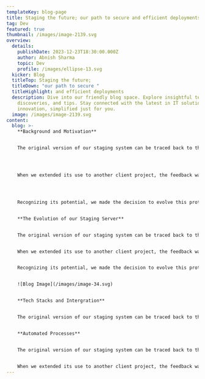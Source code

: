 ```yaml
---
templateKey: blog-page
title: Staging the future; our path to secure and efficient deployments
tag: Dev
featured: true
thumbnail: /images/image-2139.svg
overview:
  details:
    publishDate: 2023-12-23T18:30:00.000Z
    author: Abnish Sharma
    topic: Dev
    profile: /images/ellipse-13.svg
  kicker: Blog
  titleTop: Staging the future;
  titleDown: "our path to secure "
  titleHighlight: and efficient deployments
  description: Dive into our friendly blog space. Explore insightful tech tales,
    discoveries, and tips. Stay connected with the latest in IT solutions and
    innovation, simplified just for you.
  image: /images/image-2139.svg
content:
  blog: >-
    **Background and Motivation**


    The original version of our staging system can be traced back to the Martin Garrix project where we had a need for ensuring that the preview environment for the client was behind a secure login to ensure the project would not leak before the release date. We threw together a quick prototype that we continuously used during the project.




    When we extended its use to another client project, the feedback was overwhelmingly positive. The prototype succeeded in addressing security concerns and the gaps in our deployment process became evident. It wasn’t just a tool; it was a solution that filled a significant gap in our workflow.




    Recognizing its potential, we made the decision to evolve this prototype into a full-fledged system. Our aim? To make it a cornerstone of our deployment process, ensuring security, efficiency and consistency in every project we undertook.


    **The Evolution of our Staging Server**


    The original version of our staging system can be traced back to the Martin Garrix project where we had a need for ensuring that the preview environment for the client was behind a secure login to ensure the project would not leak before the release date. We threw together a quick prototype that we continuously used during the project


    When we extended its use to another client project, the feedback was overwhelmingly positive. The prototype succeeded in addressing security concerns and the gaps in our deployment process became evident. It wasn’t just a tool; it was a solution that filled a significant gap in our workflow.


    Recognizing its potential, we made the decision to evolve this prototype into a full-fledged system. Our aim? To make it a cornerstone of our deployment process, ensuring security, efficiency and consistency in every project we undertook


    ![Blog Image](/images/image-34.svg)


    **Tech Stacks and Intergration**


    The original version of our staging system can be traced back to the Martin Garrix project where we had a need for ensuring that the preview environment for the client was behind a secure login to ensure the project would not leak before the release date. We threw together a quick prototype that we continuously used during the project.


    **Automated Processes**


    The original version of our staging system can be traced back to the Martin Garrix project where we had a need for ensuring that the preview environment for the client was behind a secure login to ensure the project would not leak before the release date. We threw together a quick prototype that we continuously used during the project.


    When we extended its use to another client project, the feedback was overwhelmingly positive. The prototype succeeded in addressing security concerns and the gaps in our deployment process became evident. It wasn’t just a tool; it was a solution that filled a significant gap in our workflow.
---
```

